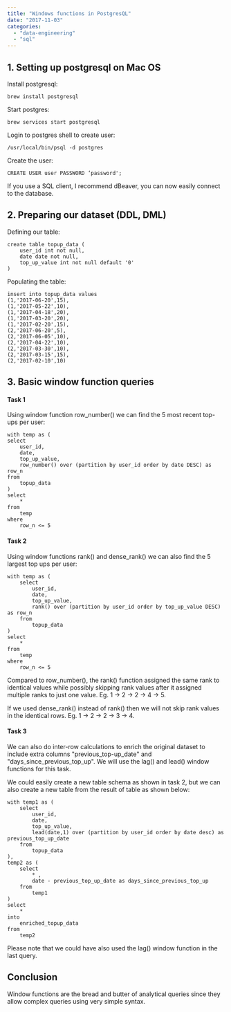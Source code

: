```yaml
---
title: "Windows functions in PostgresQL"
date: "2017-11-03"
categories: 
  - "data-engineering"
  - "sql"
---
```


## 1. Setting up postgresql on Mac OS

Install postgresql:

```
brew install postgresql 
```

Start postgres:

```
brew services start postgresql
```

Login to postgres shell to create user:

```
/usr/local/bin/psql -d postgres
```

Create the user:

```
CREATE USER user PASSWORD ‘password';
```

If you use a SQL client, I recommend dBeaver, you can now easily connect to the database.

## 2. Preparing our dataset (DDL, DML)

Defining our table:

```none
create table topup_data (
    user_id int not null, 
    date date not null, 
    top_up_value int not null default '0'  
)
```

Populating the table:

```none
insert into topup_data values 
(1,'2017-06-20',15),
(1,'2017-05-22',10),
(1,'2017-04-18',20),
(1,'2017-03-20',20),
(1,'2017-02-20',15),
(2,'2017-06-20',5),
(2,'2017-06-05',10),
(2,'2017-04-22',10),
(2,'2017-03-30',10),
(2,'2017-03-15',15),
(2,'2017-02-10',10)
```

## 3. Basic window function queries

#### Task 1

Using window function row_number() we can find the 5 most recent top-ups per user:

```none
with temp as (
select 
    user_id, 
    date,
    top_up_value, 
    row_number() over (partition by user_id order by date DESC) as row_n
from 
    topup_data
)
select 
    *
from 
    temp
where 
    row_n <= 5
```

#### Task 2

Using window functions rank() and dense_rank() we can also find the 5 largest top ups per user:

```none
with temp as (
    select 
        user_id, 
        date,
        top_up_value, 
        rank() over (partition by user_id order by top_up_value DESC) as row_n
    from 
        topup_data
)
select 
    *
from 
    temp
where 
    row_n <= 5
```

Compared to row_number(), the rank() function assigned the same rank to identical values while possibly skipping rank values after it assigned multiple ranks to just one value. Eg. 1 -> 2 -> 2 -> 4 -> 5.

If we used dense_rank() instead of rank() then we will not skip rank values in the identical rows. Eg. 1 -> 2 -> 2 -> 3 -> 4.

#### Task 3

We can also do inter-row calculations to enrich the original dataset to include extra columns "previous_top-up_date" and "days_since_previous_top_up". We will use the lag() and lead() window functions for this task.

We could easily create a new table schema as shown in task 2, but we can also create a new table from the result of table as shown below:

```none
with temp1 as (
    select 
        user_id, 
        date,
        top_up_value, 
        lead(date,1) over (partition by user_id order by date desc) as previous_top_up_date
    from 
        topup_data
), 
temp2 as (
    select 
        * , 
        date - previous_top_up_date as days_since_previous_top_up
    from 
        temp1
)
select 
    *
into 
    enriched_topup_data
from 
    temp2
```

Please note that we could have also used the lag() window function in the last query.

## Conclusion

Window functions are the bread and butter of analytical queries since they allow complex queries using very simple syntax.
